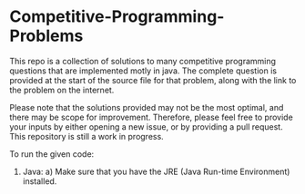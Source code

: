 # Competitive-Programming-Problems
This repo is a collection of solutions to many competitive programming questions that are implemented motly in java.
The complete question is provided at the start of the source file for that problem, along with the link to the problem on the internet.

Please note that the solutions provided may not be the most optimal, and there may be scope for improvement. Therefore, please feel free to provide your inputs by either opening a new issue, or by providing a pull request. This repository is still a work in progress.

To run the given code:

1. Java:
	a) Make sure that you have the JRE (Java Run-time Environment) installed.



